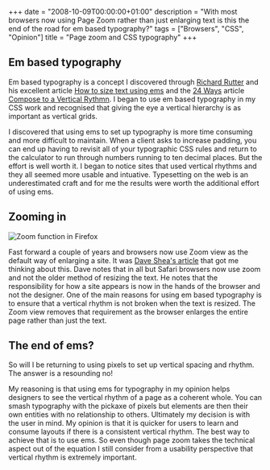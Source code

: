 +++
date = "2008-10-09T00:00:00+01:00"
description = "With most browsers now using Page Zoom rather than just enlarging text is this the end of the road for em based typography?"
tags = ["Browsers", "CSS", "Opinion"]
title = "Page zoom and CSS typography"
+++

## Em based typography

Em based typography is a concept I discovered through [Richard Rutter][1] and
his excellent article [How to size text using ems][2] and the [24 Ways][3]
article [Compose to a Vertical Rythmn][4]. I began to use em based typography in
my CSS work and recognised that giving the eye a vertical hierarchy is as
important as vertical grids.

I discovered that using ems to set up typography is more time consuming and more
difficult to maintain. When a client asks to increase padding, you can end up
having to revisit all of your typographic CSS rules and return to the calculator
to run through numbers running to ten decimal places. But the effort is well
worth it. I began to notice sites that used vertical rhythms and they all seemed
more usable and intuative. Typesetting on the web is an underestimated craft and
for me the results were worth the additional effort of using ems.

## Zooming in

![Zoom function in Firefox][5]

Fast forward a couple of years and browsers now use Zoom view as the default way
of enlarging a site. It was
<a href=http://mezzoblue.com/archives/2008/10/07/zoom/>Dave Shea's article</a>
that got me thinking about this. Dave notes that in all but Safari browsers now
use zoom and not the older method of resizing the text. He notes that the
responsibility for how a site appears is now in the hands of the browser and not
the designer. One of the main reasons for using em based typography is to ensure
that a vertical rhythm is not broken when the text is resized. The Zoom view
removes that requirement as the browser enlarges the entire page rather than
just the text.

## The end of ems?

So will I be returning to using pixels to set up vertical spacing and rhythm.
The answer is a resounding no!

My reasoning is that using ems for typography in my opinion helps designers to
see the vertical rhythm of a page as a coherent whole. You can smash typography
with the pickaxe of pixels but elements are then their own entities with no
relationship to others. Ultimately my decision is with the user in mind. My
opinion is that it is quicker for users to learn and consume layouts if there is
a consistent vertical rhythm. The best way to achieve that is to use ems. So
even though page zoom takes the technical aspect out of the equation I still
consider from a usability perspective that vertical rhythm is extremely
important.

[1]: http://clagnut.com/
[2]: http://clagnut.com/blog/348/
[3]: http://24ways.org/
[4]: http://24ways.org/2006/compose-to-a-vertical-rhythm
[5]: /images/articles/zoom.webp
